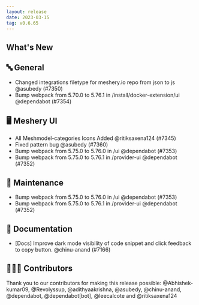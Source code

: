 ```yaml
---
layout: release
date: 2023-03-15
tag: v0.6.65
---
```


## What's New
## 🔤 General
- Changed integrations filetype for meshery.io repo from json to js @asubedy (#7350)
- Bump webpack from 5.70.0 to 5.76.1 in /install/docker-extension/ui @dependabot (#7354)

## 🖥 Meshery UI

- All Meshmodel-categories Icons Added @ritiksaxena124 (#7345)
- Fixed pattern bug @asubedy (#7360)
- Bump webpack from 5.75.0 to 5.76.0 in /ui @dependabot (#7353)
- Bump webpack from 5.75.0 to 5.76.1 in /provider-ui @dependabot (#7352)

## 🧰 Maintenance

- Bump webpack from 5.75.0 to 5.76.0 in /ui @dependabot (#7353)
- Bump webpack from 5.75.0 to 5.76.1 in /provider-ui @dependabot (#7352)

## 📖 Documentation

- [Docs] Improve dark mode visibility of code snippet and click feedback to copy button. @chinu-anand (#7166)

## 👨🏽‍💻 Contributors

Thank you to our contributors for making this release possible:
@Abhishek-kumar09, @Revolyssup, @adithyaakrishna, @asubedy, @chinu-anand, @dependabot, @dependabot[bot], @leecalcote and @ritiksaxena124
